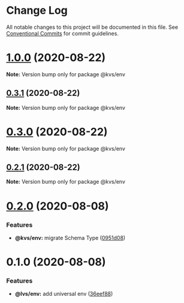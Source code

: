 # Change Log

All notable changes to this project will be documented in this file.
See [Conventional Commits](https://conventionalcommits.org) for commit guidelines.

# [1.0.0](https://github.com/azu/kvs/compare/v0.3.1...v1.0.0) (2020-08-22)

**Note:** Version bump only for package @kvs/env





## [0.3.1](https://github.com/azu/kvs/compare/v0.3.0...v0.3.1) (2020-08-22)

**Note:** Version bump only for package @kvs/env





# [0.3.0](https://github.com/azu/kvs/compare/v0.2.1...v0.3.0) (2020-08-22)

**Note:** Version bump only for package @kvs/env





## [0.2.1](https://github.com/azu/kvs/compare/v0.2.0...v0.2.1) (2020-08-22)

**Note:** Version bump only for package @kvs/env





# [0.2.0](https://github.com/azu/kvs/compare/v0.1.0...v0.2.0) (2020-08-08)


### Features

* **@kvs/env:** migrate Schema Type ([0951d08](https://github.com/azu/kvs/commit/0951d08405d42588454878a03c9082961ad0c363))





# 0.1.0 (2020-08-08)


### Features

* **@lvs/env:** add universal env ([36eef88](https://github.com/azu/kvs/commit/36eef88020e13d27545f237df4101174d541c098))
